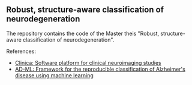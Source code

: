 ## Robust, structure-aware classification of neurodegeneration


The repository contains the code of the Master theis "Robust, structure-aware classification of neurodegeneration". 


References: 

- [Clinica: Software platform for clinical neuroimaging studies](https://github.com/aramis-lab/clinica)
- [AD-ML: Framework for the reproducible classification of Alzheimer's disease using machine learning](https://github.com/aramis-lab/AD-ML)
